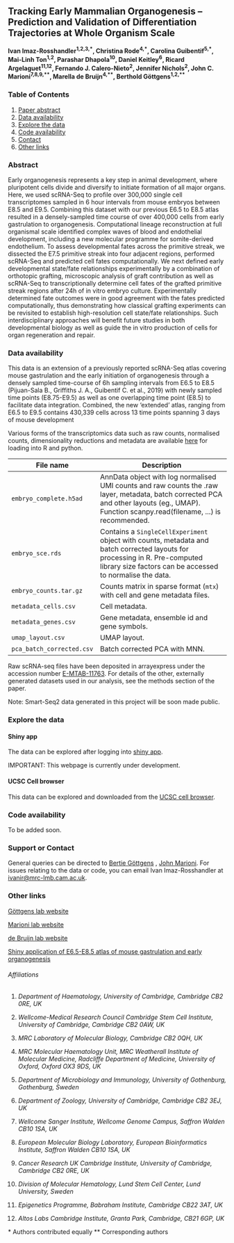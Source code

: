 ## Tracking Early Mammalian Organogenesis – Prediction and Validation of Differentiation Trajectories at Whole Organism Scale


**Ivan Imaz-Rosshandler<sup>1,2,3,\*</sup>, Christina Rode<sup>4,\*</sup>, Carolina Guibentif<sup>5,\*</sup>, Mai-Linh Ton<sup>1,2</sup>, Parashar Dhapola<sup>10</sup>, Daniel Keitley<sup>6</sup>, Ricard Argelaguet<sup>11,12</sup>, Fernando J. Calero-Nieto<sup>2</sup>, Jennifer Nichols<sup>2</sup>, John C. Marioni<sup>7,8,9,\*\*</sup>, Marella de Bruijn<sup>4,\*\*</sup>, Berthold Göttgens<sup>1,2,\*\*</sup>**

### Table of Contents

1. [Paper abstract](#Abstract)
2. [Data availability](#data)
3. [Explore the data](#explore)
4. [Code availability](#code)
5. [Contact](#contact)
6. [Other links](#links)

   

### Abstract

Early organogenesis represents a key step in animal development, where pluripotent cells divide and diversify to initiate formation of all major organs. Here, we used scRNA-Seq to profile over 300,000 single cell transcriptomes sampled in 6 hour intervals from mouse embryos between E8.5 and E9.5. Combining this dataset with our previous E6.5 to E8.5 atlas resulted in a densely-sampled time course of over 400,000 cells from early gastrulation to organogenesis. Computational lineage reconstruction at full organismal scale identified complex waves of blood and endothelial development, including a new molecular programme for somite-derived endothelium. To assess developmental fates across the primitive streak, we dissected the E7.5 primitive streak into four adjacent regions, performed scRNA-Seq and predicted cell fates computationally. We next defined early developmental state/fate relationships experimentally by a combination of orthotopic grafting, microscopic analysis of graft contribution as well as scRNA-Seq to transcriptionally determine cell fates of the grafted primitive streak regions after 24h of in vitro embryo culture. Experimentally determined fate outcomes were in good agreement with the fates predicted computationally, thus demonstrating how classical grafting experiments can be revisited to establish high-resolution cell state/fate relationships. Such interdisciplinary approaches will benefit future studies in both developmental biology as well as guide the in vitro  production of cells for organ regeneration and repair.

### Data availability<a name="data" />

This data is an extension of a previously reported scRNA-Seq atlas covering mouse gastrulation and the early initiation of organogenesis through a densely sampled time-course of 6h sampling intervals from E6.5 to E8.5 (Pijuan-Sala B., Griffiths J. A., Guibentif C. et al., 2019) with newly sampled time points (E8.75-E9.5) as well as one overlapping time point (E8.5) to facilitate data integration. Combined, the new ‘extended’ atlas, ranging from E6.5 to E9.5 contains 430,339 cells across 13 time points spanning 3 days of mouse development 

Various forms of the transcriptomics data such as raw counts, normalised counts, dimensionality reductions and metadata are available [here](https://cloud.mrc-lmb.cam.ac.uk/s/yxq7FRtYsLyF3jQ) for loading into R and python. 


| File name                                                    | Description                                                  |
| ------------------------------------------------------------ | ------------------------------------------------------------ |
| `embryo_complete.h5ad`                                                 | AnnData object with log normalised UMI counts and raw counts the .raw layer, metadata, batch corrected PCA and other layouts (eg., UMAP). Function scanpy.read(filename, ...) is recommended. |
| `embryo_sce.rds`                                                  | Contains a `SingleCellExperiment` object with counts, metadata and batch corrected layouts for processing in R. Pre-computed library size factors can be accessed to normalise the data. |
| `embryo_counts.tar.gz`                                               | Counts matrix in sparse format (`mtx`) with cell and gene metadata files. |
| `metadata_cells.csv`                                               | Cell metadata. |
| `metadata_genes.csv`                                               | Gene metadata, ensemble id and gene symbols. |
| `umap_layout.csv`                                               | UMAP layout. |
| `pca_batch_corrected.csv`                                               | Batch corrected PCA with MNN. |

Raw scRNA-seq files have been deposited in arrayexpress under the accession number [E-MTAB-11763](https://www.ebi.ac.uk/biostudies/arrayexpress/studies/E-MTAB-11763?query=E-MTAB-11763). For details of the other, externally generated datasets used in our analysis, see the methods section of the paper. 

Note: Smart-Seq2 data generated in this project will be soon made public.

### Explore the data<a name="explore" />

#### Shiny app 

The data can be explored after logging into [shiny app](http://extendedmouseatlas.com/).
 
IMPORTANT: This webpage is currently under development.

#### UCSC Cell browser

This data can be explored and downloaded from the [UCSC cell browser](https://cells-test.gi.ucsc.edu/?ds=ext-mouse-atlas). 

### Code availability<a name="code" />

To be added soon.


### Support or Contact<a name="contact" />

General queries can be directed to [Bertie Göttgens](mailto:bg200@cam.ac.uk) , [John Marioni](mailto:marioni@ebi.ac.uk). For issues relating to the data or code, you can email Ivan Imaz-Rosshandler at [ivanir@mrc-lmb.cam.ac.uk](mailto:ivanir@mrc-lmb.cam.ac.uk).


### Other links<a name="links" />

[Göttgens lab website](https://www.stemcells.cam.ac.uk/people/pi/gottgens)

[Marioni lab website](https://www.ebi.ac.uk/research-beta/marioni/)

[de Bruijn lab website](https://www.imm.ox.ac.uk/research/research-groups/de-bruijn-group-developmental-haematopoiesis)

[Shiny application of E6.5-E8.5 atlas of mouse gastrulation and early organogenesis](https://marionilab.cruk.cam.ac.uk/MouseGastrulation2018/)


###### Affiliations

1. *Department of Haematology, University of Cambridge, Cambridge CB2 0RE, UK*

2. *Wellcome-Medical Research Council Cambridge Stem Cell Institute, University of Cambridge, Cambridge CB2 0AW, UK*

3. *MRC Laboratory of Molecular Biology, Cambridge CB2 0QH, UK*

4. *MRC Molecular Haematology Unit, MRC Weatherall Institute of Molecular Medicine, Radcliffe Department of Medicine, University of Oxford, Oxford OX3 9DS, UK*

5. *Department of Microbiology and Immunology, University of Gothenburg, Gothenburg, Sweden*

6. *Department of Zoology, University of Cambridge, Cambridge CB2 3EJ, UK*

7. *Wellcome Sanger Institute, Wellcome Genome Campus, Saffron Walden CB10 1SA, UK*

8. *European Molecular Biology Laboratory, European Bioinformatics Institute, Saffron Walden CB10 1SA, UK*

9. *Cancer Research UK Cambridge Institute, University of Cambridge, Cambridge CB2 0RE, UK*

10. *Division of Molecular Hematology, Lund Stem Cell Center, Lund University, Sweden*

11. *Epigenetics Programme, Babraham Institute, Cambridge CB22 3AT, UK*

12. *Altos Labs Cambridge Institute, Granta Park, Cambridge, CB21 6GP, UK*


\* Authors contributed equally
\*\* Corresponding authors
   
